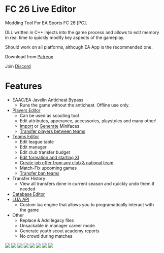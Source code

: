 # FC 26 Live Editor

Modding Tool For EA Sports FC 26 [PC].

DLL written in C++ injects into the game process and allows to edit memory in real time to quickly modify key aspects of the gameplay. 

Should work on all platforms, although EA App is the recommended one.

Download from [Patreon](https://www.patreon.com/collection/1744907?view=expanded)

Join [Discord](https://discord.gg/yxAbpmNaFX)

# Features

- EAAC/EA Javelin Anticheat Bypass
    - Runs the game without the anticheat. Offline use only.
- [Players Editor](https://github.com/xAranaktu/FC-26-Live-Editor/wiki/Editing-Player)
    - Can be used as scouting tool
    - Edit attributes, apperance, accessories, playstyles and many other!
    - [Import](https://github.com/xAranaktu/FC-26-Live-Editor/wiki/Importing-Miniface) or [Generate](https://github.com/xAranaktu/FC-26-Live-Editor/wiki/Generating-Miniface) Minifaces
    - [Transfer players between teams](https://github.com/xAranaktu/FC-26-Live-Editor/wiki/Player-Transfers)
- [Teams Editor](https://github.com/xAranaktu/FC-26-Live-Editor/wiki/Editing-Team)
    - Edit league table
    - Edit manager
    - Edit club transfer budget
    - [Edit formation and starting XI](https://github.com/xAranaktu/FC-26-Live-Editor/wiki/Formation-Editor)
    - [Create job offer from any club & national team](https://github.com/xAranaktu/FC-26-Live-Editor/wiki/Creating-Job-Offer)
    - Match-Fix upcoming games
    - [Transfer ban teams](https://github.com/xAranaktu/FC-26-Live-Editor/wiki/Transfer-Bans)
- Transfer History
    - View all transfers done in current season and quickly undo them if needed
- [Database Editor](https://github.com/xAranaktu/FC-26-Live-Editor/wiki/Editing-Database)
- [LUA API](https://github.com/xAranaktu/FC-26-Live-Editor/wiki/LUA-API-v2)
    - Custom lua engine that allows you to programatically interact with the game
- Other
    - Replace & Add legacy files
    - Unsackable in manager career mode
    - Generate youth scout academy reports
    - No crowd during matches


![](https://i.imgur.com/5UO1KFJ.png)
![](https://i.imgur.com/5gAPTkZ.png)
![](https://i.imgur.com/Ga0Dq8q.png)
![](https://i.imgur.com/KC1sIvY.png)
![](https://i.imgur.com/Cnzin7b.png)
![](https://i.imgur.com/h36HGQm.png)
![](https://i.imgur.com/aPkOaLY.png)
![](https://i.imgur.com/LKDQ6j3.png)
